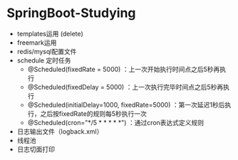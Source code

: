 # SpringBoot-Studying
* templates运用 (delete)
* freemark运用
* redis/mysql配置文件
* schedule 定时任务
   * @Scheduled(fixedRate = 5000) ：上一次开始执行时间点之后5秒再执行
   * @Scheduled(fixedDelay = 5000) ：上一次执行完毕时间点之后5秒再执行
   * @Scheduled(initialDelay=1000, fixedRate=5000) ：第一次延迟1秒后执行，之后按fixedRate的规则每5秒执行一次
   * @Scheduled(cron="*/5 * * * * *") ：通过cron表达式定义规则
* 日志输出文件（logback.xml）
* 线程池
* 日志切面打印



